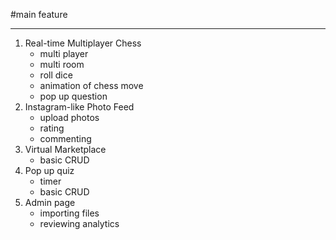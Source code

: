 #main feature

---
1. Real-time Multiplayer Chess
   - multi player
   - multi room
   - roll dice
   - animation of chess move
   - pop up question
2. Instagram-like Photo Feed
   - upload photos
   - rating
   - commenting
3. Virtual Marketplace
    - basic CRUD
4. Pop up quiz
    - timer
    - basic CRUD
5. Admin page
   - importing files
   - reviewing analytics


